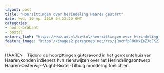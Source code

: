 ```yaml
---
layout: post
title: "Hoorzittingen over herindeling Haaren gestart"
date: Wed, 10 Apr 2019 04:33:50 GMT
categories: 
- noord-brabant 
- boxtel 
externe_link: "https://www.ad.nl/boxtel/hoorzittingen-over-herindeling-haaren-gestart~aeca44852/"
feature_image: "https://images2.persgroep.net/rcs/jRucrfpFOOWxEmZJcJK2I_UPhjo/diocontent/144331387/_fitwidth/400/?appId=21791a8992982cd8da851550a453bd7f&quality=0.7"
---
```


HAAREN - Tijdens de hoorzittingen gisteravond in het gemeentehuis van Haaren konden indieners hun zienswijzen over het Herindelingsontwerp Haaren-Oisterwijk-Vught-Boxtel-Tilburg mondeling toelichten.
